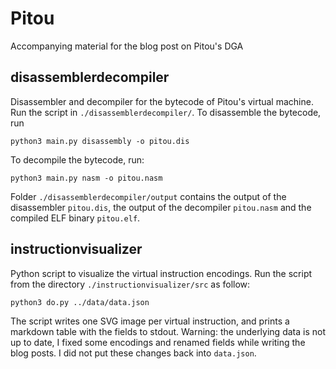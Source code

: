 # Pitou 
Accompanying material for the blog post on Pitou's DGA

## disassemblerdecompiler
Disassembler and decompiler for the bytecode of Pitou's virtual machine. Run the script in ``./disassemblerdecompiler/``. To disassemble the bytecode, run

    python3 main.py disassembly -o pitou.dis

To decompile the bytecode, run:

    python3 main.py nasm -o pitou.nasm

Folder ``./disassemblerdecompiler/output`` contains the output of the disassembler ``pitou.dis``, the output of the decompiler ``pitou.nasm`` and the compiled ELF binary ``pitou.elf``.

## instructionvisualizer
Python script to visualize the virtual instruction encodings. Run the script from the directory ``./instructionvisualizer/src`` as follow:

    python3 do.py ../data/data.json

The script writes one SVG image per virtual instruction, and prints a markdown table with the fields to stdout. Warning: the underlying data is not up to date, I fixed some encodings and renamed fields while writing the blog posts. I did not put these changes back into ``data.json``. 

